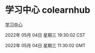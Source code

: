 # 学习中心 colearnhub
[学习中心](http://59.174.25.66:56308/colearnhub/)

2022年 05月 04日 星期三 19:30:02 CST

2022年 05月 04日 星期三 11:30:02 GMT
